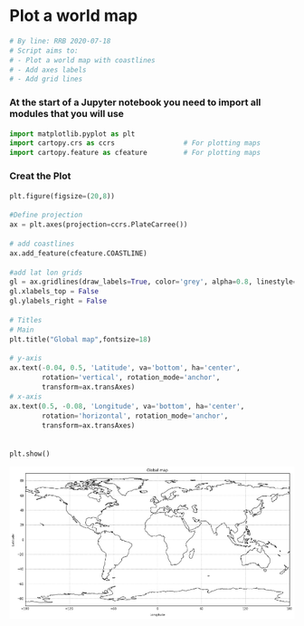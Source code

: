 # Plot a world map


```python
# By line: RRB 2020-07-18
# Script aims to:
# - Plot a world map with coastlines
# - Add axes labels
# - Add grid lines
```

### At the start of a Jupyter notebook you need to import all modules that you will use


```python
import matplotlib.pyplot as plt
import cartopy.crs as ccrs                 # For plotting maps
import cartopy.feature as cfeature         # For plotting maps
```

### Creat the Plot


```python
plt.figure(figsize=(20,8))

#Define projection
ax = plt.axes(projection=ccrs.PlateCarree())

# add coastlines
ax.add_feature(cfeature.COASTLINE)

#add lat lon grids
gl = ax.gridlines(draw_labels=True, color='grey', alpha=0.8, linestyle='--')
gl.xlabels_top = False
gl.ylabels_right = False

# Titles
# Main
plt.title("Global map",fontsize=18)

# y-axis
ax.text(-0.04, 0.5, 'Latitude', va='bottom', ha='center',
        rotation='vertical', rotation_mode='anchor',
        transform=ax.transAxes)
# x-axis
ax.text(0.5, -0.08, 'Longitude', va='bottom', ha='center',
        rotation='horizontal', rotation_mode='anchor',
        transform=ax.transAxes)


plt.show() 
```


![png](plot_map_basic_files/plot_map_basic_5_0.png)

